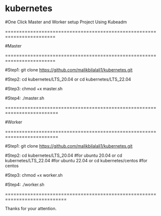 # kubernetes
#One Click Master and Worker setup Project Using Kubeadm

========================================================================

#Master

========================================================================

#Step1:
git clone https://github.com/malikbilalali1/kubernetes.git

#Step2:
cd kubernetes/LTS_20.04 
or
cd kubernetes/LTS_22.04

#Step3:
chmod +x master.sh

#Step4:
./master.sh

=========================================================================

#Worker

=========================================================================

#Step1:
git clone https://github.com/malikbilalali1/kubernetes.git

#Step2:
cd kubernetes/LTS_20.04  #for ubuntu 20.04
or
cd kubernetes/LTS_22.04  #for ubuntu 22.04
or
cd kubernetes/centos     #for centos


#Step3:
chmod +x worker.sh

#Step4:
./worker.sh

============================================================================

Thanks for your attention.
